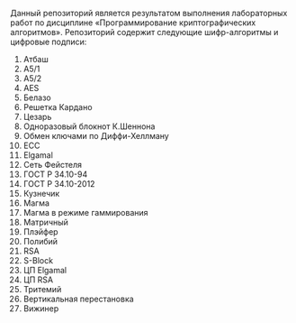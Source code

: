 Данный репозиторий является результатом выполнения лабораторных работ по дисциплине «Программирование криптографических алгоритмов».
Репозиторий содержит следующие шифр-алгоритмы и цифровые подписи:
1. Атбаш
2. A5/1
3. A5/2
4. AES
5. Белазо
6. Решетка Кардано
7. Цезарь
8. Одноразовый блокнот К.Шеннона
9. Обмен ключами по Диффи-Хеллману
10. ECC
11. Elgamal
12. Сеть Фейстеля
13. ГОСТ Р 34.10-94
14. ГОСТ Р 34.10-2012
15. Кузнечик
16. Магма
17. Магма в режиме гаммирования
18. Матричный
19. Плэйфер
20. Полибий
21. RSA
22. S-Block
23. ЦП Elgamal
24. ЦП RSA
25. Тритемий
26. Вертикальная перестановка
27. Вижинер
